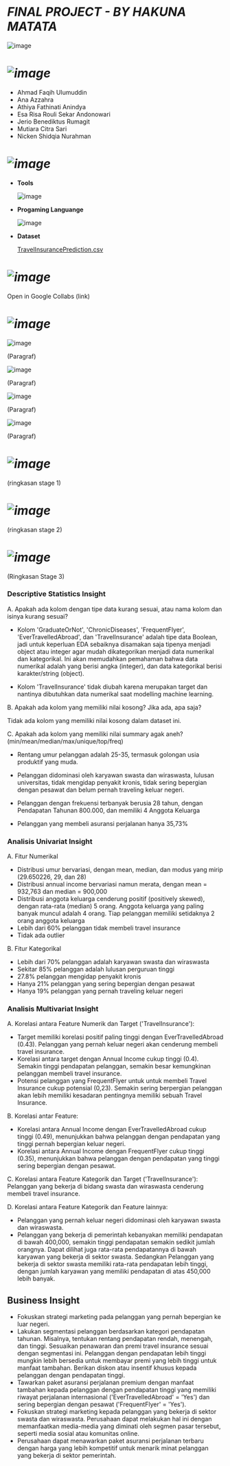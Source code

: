 # *FINAL PROJECT - BY HAKUNA MATATA*

![image](https://github.com/Hakuna-Matata-Travel-Insurance/Final-Project/assets/139318120/3836e821-2943-42d2-9201-e0c8610c11b0)

# *![image](https://github.com/Hakuna-Matata-Travel-Insurance/Final-Project/assets/139318120/923ed0dc-a958-4207-8e89-29d37948321a)*

* Ahmad Faqih Ulumuddin
* Ana Azzahra
* Athiya Fathinati Anindya
* Esa Risa Rouli Sekar Andonowari 
* Jerio Benediktus Rumagit 
* Mutiara Citra Sari 
* Nicken Shidqia Nurahman

# *![image](https://github.com/Hakuna-Matata-Travel-Insurance/Final-Project/assets/139318120/8a54baee-fff5-4f5d-9cc1-42f7e92a9c42)*
* **Tools**

   ![image](https://github.com/Hakuna-Matata-Travel-Insurance/Final-Project/assets/139318120/5056b0b8-13d9-47a1-930c-8dd03d5786a3)

* **Progaming Languange**

  ![image](https://github.com/Hakuna-Matata-Travel-Insurance/Final-Project/assets/139318120/ee8a92b7-dea9-4f1d-8bb7-7249ec807764)

* **Dataset**

  [TravelInsurancePrediction.csv](https://www.kaggle.com/datasets/tejashvi14/travel-insurance-prediction-data?resource=download)

# *![image](https://github.com/Hakuna-Matata-Travel-Insurance/Final-Project/assets/139318120/75cf0d20-c59c-4de3-b6be-b18110ded21b)*
Open in Google Collabs
  (link)

# *![image](https://github.com/Hakuna-Matata-Travel-Insurance/Final-Project/assets/139318120/e8cb52a3-4ae1-4074-a026-f2398848fe9f)*

![image](https://github.com/Hakuna-Matata-Travel-Insurance/Final-Project/assets/139318120/314f0560-6c94-4a51-9765-fbda11a2ef29)

(Paragraf)

![image](https://github.com/Hakuna-Matata-Travel-Insurance/Final-Project/assets/139318120/5b10cd05-a9de-4cf5-8f2e-ed13dfb248d1)

(Paragraf)

  ![image](https://github.com/Hakuna-Matata-Travel-Insurance/Final-Project/assets/139318120/70088f40-ac1d-49e7-a233-f52a2351e0e5)
  
  (Paragraf)

  ![image](https://github.com/Hakuna-Matata-Travel-Insurance/Final-Project/assets/139318120/71fa9e92-f010-4b5f-a8af-83a7084c2f0a)

  (Paragraf)

  # *![image](https://github.com/Hakuna-Matata-Travel-Insurance/Final-Project/assets/139318120/e342f36f-b666-43e6-8e4d-ad93c0c352b7)*

  (ringkasan stage 1)

  # *![image](https://github.com/Hakuna-Matata-Travel-Insurance/Final-Project/assets/139318120/b4a184b4-934f-4bc9-8937-0a745bd1d22b)*

  (ringkasan stage 2)

  # *![image](https://github.com/Hakuna-Matata-Travel-Insurance/Final-Project/assets/139318120/d027b7de-796e-40ae-a485-10f3425e8fa5)*

  (Ringkasan Stage 3)



### **Descriptive Statistics Insight**

A. Apakah ada kolom dengan tipe data kurang sesuai, atau nama kolom dan isinya 
kurang sesuai?

* Kolom 'GraduateOrNot', 'ChronicDiseases', 'FrequentFlyer', 'EverTravelledAbroad', dan 'TravelInsurance' adalah tipe data Boolean, jadi untuk keperluan EDA sebaiknya disamakan saja tipenya menjadi object atau integer agar mudah dikategorikan menjadi data numerikal dan kategorikal. Ini akan memudahkan pemahaman bahwa data numerikal adalah yang berisi angka (integer), dan data kategorikal berisi karakter/string (object).

* Kolom 'TravelInsurance' tidak diubah karena merupakan target dan nantinya dibutuhkan data numerikal saat modelling machine learning.


B. Apakah ada kolom yang memiliki nilai kosong? Jika ada, apa saja?

Tidak ada kolom yang memiliki nilai kosong dalam dataset ini.



C. Apakah ada kolom yang memiliki nilai summary agak aneh?
(min/mean/median/max/unique/top/freq) 

* Rentang umur pelanggan adalah 25-35, termasuk golongan usia produktif yang muda.

* Pelanggan didominasi oleh karyawan swasta dan wiraswasta, lulusan universitas, tidak mengidap penyakit kronis, tidak sering bepergian dengan pesawat dan belum pernah traveling keluar negeri.

* Pelanggan dengan frekuensi terbanyak berusia 28 tahun, dengan Pendapatan Tahunan 800.000, dan memiliki 4 Anggota Keluarga

* Pelanggan yang membeli asuransi perjalanan hanya 35,73%

### Analisis Univariat Insight

A. Fitur Numerikal
* Distribusi umur bervariasi, dengan mean, median, dan modus yang mirip (29.650226, 29, dan 28)
* Distribusi annual income bervariasi namun merata, dengan mean = 932,763 dan median = 900,000 
* Distribusi anggota keluarga cenderung positif (positively skewed), dengan rata-rata (median) 5 orang. Anggota keluarga yang paling banyak muncul adalah 4 orang. Tiap pelanggan memiliki setidaknya 2 orang anggota keluarga
* Lebih dari 60% pelanggan tidak membeli travel insurance
* Tidak ada outlier

B. Fitur Kategorikal
* Lebih dari 70% pelanggan adalah karyawan swasta dan wiraswasta
* Sekitar 85% pelanggan adalah lulusan perguruan tinggi
* 27.8% pelanggan mengidap penyakit kronis
* Hanya 21% pelanggan yang sering bepergian dengan pesawat
* Hanya 19% pelanggan yang pernah traveling keluar negeri

### Analisis Multivariat Insight

A. Korelasi antara Feature Numerik dan Target ('TravelInsurance'):

* Target memiliki korelasi positif paling tinggi dengan EverTravelledAbroad (0.43). Pelanggan yang pernah keluar negeri akan cenderung membeli travel insurance.
* Korelasi antara target dengan Annual Income cukup tinggi (0.4). Semakin tinggi pendapatan pelanggan, semakin besar kemungkinan pelanggan membeli travel insurance.
* Potensi pelanggan yang FrequentFlyer untuk untuk membeli Travel Insurance cukup potensial (0,23). Semakin sering berpergian pelanggan akan lebih memiliki kesadaran pentingnya memiliki sebuah Travel Insurance.

B. Korelasi antar Feature:

* Korelasi antara Annual Income dengan EverTravelledAbroad cukup tinggi (0.49), menunjukkan bahwa pelanggan dengan pendapatan yang tinggi pernah bepergian keluar negeri.
* Korelasi antara Annual Income dengan FrequentFlyer cukup tinggi (0.35), menunjukkan bahwa pelanggan dengan pendapatan yang tinggi sering bepergian dengan pesawat.

C. Korelasi antara Feature Kategorik dan Target ('TravelInsurance'):
Pelanggan yang bekerja di bidang swasta dan wiraswasta cenderung membeli travel insurance.

D. Korelasi antara Feature Kategorik dan Feature lainnya:
* Pelanggan yang pernah keluar negeri didominasi oleh karyawan swasta dan wiraswasta.
* Pelanggan yang bekerja di pemerintah kebanyakan memiliki pendapatan di bawah 400,000, semakin tinggi pendapatan semakin sedikit jumlah orangnya. Dapat dilihat juga rata-rata pendapatannya di bawah karyawan yang bekerja di sektor swasta. Sedangkan Pelanggan yang bekerja di sektor swasta memiliki rata-rata pendapatan lebih tinggi, dengan jumlah karyawan yang memiliki pendapatan di atas 450,000 lebih banyak.

## Business Insight

* Fokuskan strategi marketing pada pelanggan yang pernah bepergian ke luar negeri.
* Lakukan segmentasi pelanggan berdasarkan kategori pendapatan tahunan. Misalnya, tentukan rentang pendapatan rendah, menengah, dan tinggi. Sesuaikan penawaran dan premi travel insurance sesuai dengan segmentasi ini. Pelanggan dengan pendapatan lebih tinggi mungkin lebih bersedia untuk membayar premi yang lebih tinggi untuk manfaat tambahan. Berikan diskon atau insentif khusus kepada pelanggan dengan pendapatan tinggi.
* Tawarkan paket asuransi perjalanan premium dengan manfaat tambahan kepada pelanggan dengan pendapatan tinggi yang memiliki riwayat perjalanan internasional ('EverTravelledAbroad' = 'Yes') dan sering bepergian dengan pesawat ('FrequentFlyer' = 'Yes').
* Fokuskan strategi marketing kepada pelanggan yang bekerja di sektor swasta dan wiraswasta. Perusahaan dapat melakukan hal ini dengan memanfaatkan media-media yang diminati oleh segmen pasar tersebut, seperti media sosial atau komunitas online.
* Perusahaan dapat menawarkan paket asuransi perjalanan terbaru dengan harga yang lebih kompetitif untuk menarik minat pelanggan yang bekerja di sektor pemerintah.  
